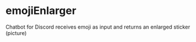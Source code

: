 # emojiEnlarger
Chatbot for Discord receives emoji as input and returns an enlarged sticker (picture)
